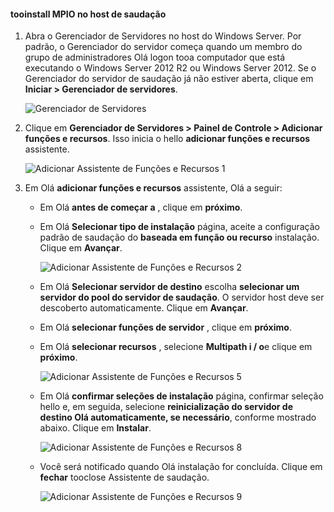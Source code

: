 #### <a name="tooinstall-mpio-on-hello-host"></a>tooinstall MPIO no host de saudação
1. Abra o Gerenciador de Servidores no host do Windows Server. Por padrão, o Gerenciador do servidor começa quando um membro do grupo de administradores Olá logon tooa computador que está executando o Windows Server 2012 R2 ou Windows Server 2012. Se o Gerenciador do servidor de saudação já não estiver aberta, clique em **Iniciar > Gerenciador de servidores**.
   
    ![Gerenciador de Servidores](./media/storsimple-install-mpio-windows-server/IC740997.png)
2. Clique em **Gerenciador de Servidores > Painel de Controle > Adicionar funções e recursos**. Isso inicia o hello **adicionar funções e recursos** assistente.
   
    ![Adicionar Assistente de Funções e Recursos 1](./media/storsimple-install-mpio-windows-server/IC740998.png)
3. Em Olá **adicionar funções e recursos** assistente, Olá a seguir:
   
   * Em Olá **antes de começar a** , clique em **próximo**.
   * Em Olá **Selecionar tipo de instalação** página, aceite a configuração padrão de saudação do **baseada em função ou recurso** instalação. Clique em **Avançar**.
     
       ![Adicionar Assistente de Funções e Recursos 2](./media/storsimple-install-mpio-windows-server/IC740999.png)
   * Em Olá **Selecionar servidor de destino** escolha **selecionar um servidor do pool do servidor de saudação**. O servidor host deve ser descoberto automaticamente. Clique em **Avançar**.
   * Em Olá **selecionar funções de servidor** , clique em **próximo**.
   * Em Olá **selecionar recursos** , selecione **Multipath i / o**e clique em **próximo**.
     
       ![Adicionar Assistente de Funções e Recursos 5](./media/storsimple-install-mpio-windows-server/IC741000.png)
   * Em Olá **confirmar seleções de instalação** página, confirmar seleção hello e, em seguida, selecione **reinicialização do servidor de destino Olá automaticamente, se necessário**, conforme mostrado abaixo. Clique em **Instalar**.
     
       ![Adicionar Assistente de Funções e Recursos 8](./media/storsimple-install-mpio-windows-server/IC741001.png)
   * Você será notificado quando Olá instalação for concluída. Clique em **fechar** tooclose Assistente de saudação.
     
       ![Adicionar Assistente de Funções e Recursos 9](./media/storsimple-install-mpio-windows-server/IC741002.png)

